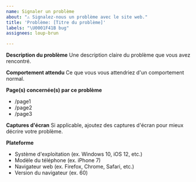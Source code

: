 ```yaml
---
name: Signaler un problème
about: "⚠️ Signalez-nous un problème avec le site web."
title: 'Problème: [Titre du problème]'
labels: "\U0001F41B bug"
assignees: loup-brun

---
```


**Description du problème**
Une description claire du problème que vous avez rencontré.

**Comportement attendu**
Ce que vous vous attendriez d'un comportement normal.

**Page(s) concernée(s) par ce problème**
- /page1
- /page2
- /page3

**Captures d'écran**
Si applicable, ajoutez des captures d'écran pour mieux décrire votre problème.

**Plateforme**
- Système d'exploitation (ex. Windows 10, iOS 12, etc.)
- Modèle du téléphone (ex. iPhone 7)
- Navigateur web (ex. Firefox, Chrome, Safari, etc.)
- Version du navigateur (ex. 60)
